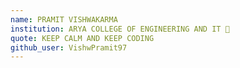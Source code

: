 ```yaml
---
name: PRAMIT VISHWAKARMA
institution: ARYA COLLEGE OF ENGINEERING AND IT 🚩 
quote: KEEP CALM AND KEEP CODING 
github_user: VishwPramit97
---
```

